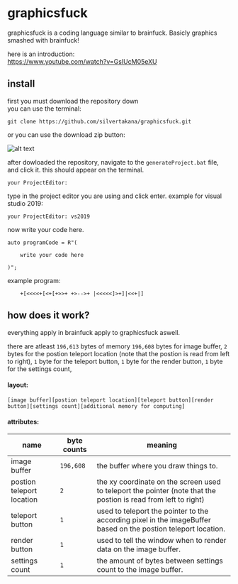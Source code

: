 # graphicsfuck

graphicsfuck is a coding language similar to brainfuck. Basicly graphics smashed with brainfuck! 

here is an introduction:  
https://www.youtube.com/watch?v=GsIUcM05eXU


## install

first you must download the repository down  
you can use the terminal:

```batch
git clone https://github.com/silvertakana/graphicsfuck.git
```
or you can use the download zip button:

![alt text](https://helpdeskgeek.com/wp-content/pictures/2021/06/11CodeButtonDownloadZip.png)


after dowloaded the repository, navigate to the `generateProject.bat` file, and click it. this should appear on the terminal.  
```
your ProjectEditor:
```
type in the project editor you are using and click enter.
example for visual studio 2019:
```
your ProjectEditor: vs2019
```
now write your code here.
```
auto programCode = R"(

	write your code here

)";
```
example program:
```
    +[<<<<+[<+[+>>+ +>-->+ |<<<<<]>+]|<<+|]
```
## how does it work?

everything apply in brainfuck apply to graphicsfuck aswell.

there are atleast `196,613` bytes of memory `196,608` bytes for image buffer, `2` bytes for the postion teleport location (note that the postion is read from left to right), `1` byte for the teleport button, `1` byte for the render button, `1` byte for the settings count, 

#### layout:
`[image buffer][postion teleport location][teleport button][render button][settings count][additional memory for computing]`
#### attributes:
| name | byte counts | meaning |
| ---- | ----------- | ------- |
| image buffer | `196,608` | the buffer where you draw things to. |
| postion teleport location | `2` | the xy coordinate on the screen used to teleport the pointer (note that the postion is read from left to right) |
| teleport button | `1` | used to teleport the pointer to the according pixel in the imageBuffer based on the  postion teleport location. |
| render button | `1` | used to tell the window when to render data on the image buffer. |
| settings count | `1` | the amount of bytes between settings count to the image buffer. |
